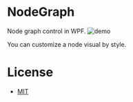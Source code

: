 # NodeGraph
Node graph control in WPF.
![demo](https://raw.github.com/wiki/Jinten/NodeGraph/images/NodeGraph_Introduction.gif)

You can customize a node visual by style.

# License
*  [MIT](https://github.com/Jinten/NodeGraph/blob/master/LICENSE)
